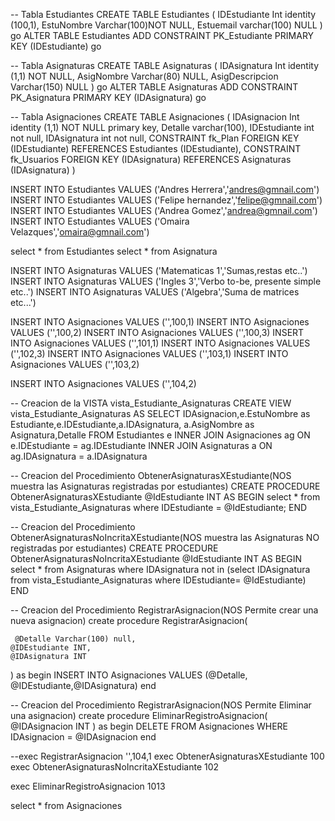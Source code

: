 -- Tabla Estudiantes
CREATE TABLE Estudiantes
(
 IDEstudiante Int identity (100,1), 
 EstuNombre Varchar(100)NOT NULL,
 Estuemail varchar(100) NULL
)
go
ALTER TABLE Estudiantes ADD CONSTRAINT PK_Estudiante PRIMARY KEY (IDEstudiante)
go

-- Tabla Asignaturas
CREATE TABLE Asignaturas
(
 IDAsignatura Int identity (1,1) NOT NULL,
 AsigNombre Varchar(80) NULL, 
 AsigDescripcion Varchar(150) NULL
)
go
ALTER TABLE Asignaturas ADD CONSTRAINT PK_Asignatura PRIMARY KEY (IDAsignatura)
go

-- Tabla Asignaciones
CREATE TABLE Asignaciones
(
 IDAsignacion Int identity (1,1) NOT NULL primary key,
 Detalle varchar(100),
 IDEstudiante int not null,
 IDAsignatura int not null, 
 CONSTRAINT fk_Plan FOREIGN KEY (IDEstudiante) REFERENCES Estudiantes (IDEstudiante),
CONSTRAINT fk_Usuarios FOREIGN KEY (IDAsignatura) REFERENCES Asignaturas (IDAsignatura)
)

INSERT INTO Estudiantes VALUES ('Andres Herrera','andres@gmnail.com')
INSERT INTO Estudiantes VALUES ('Felipe hernandez','felipe@gmnail.com')
INSERT INTO Estudiantes VALUES ('Andrea Gomez','andrea@gmnail.com')
INSERT INTO Estudiantes VALUES ('Omaira Velazques','omaira@gmnail.com')

select * from Estudiantes
select * from Asignatura

INSERT INTO Asignaturas VALUES ('Matematicas 1','Sumas,restas etc..')
INSERT INTO Asignaturas VALUES ('Ingles 3','Verbo to-be, presente simple etc..')
INSERT INTO Asignaturas VALUES ('Algebra','Suma de matrices etc...')

INSERT INTO Asignaciones VALUES ('',100,1)
INSERT INTO Asignaciones VALUES ('',100,2)
INSERT INTO Asignaciones VALUES ('',100,3)
INSERT INTO Asignaciones VALUES ('',101,1)
INSERT INTO Asignaciones VALUES ('',102,3)
INSERT INTO Asignaciones VALUES ('',103,1)
INSERT INTO Asignaciones VALUES ('',103,2)

INSERT INTO Asignaciones VALUES ('',104,2)

-- Creacion de la VISTA vista_Estudiante_Asignaturas 
CREATE VIEW vista_Estudiante_Asignaturas AS
SELECT IDAsignacion,e.EstuNombre as Estudiante,e.IDEstudiante,a.IDAsignatura, a.AsigNombre as Asignatura,Detalle
    FROM Estudiantes e
    INNER JOIN Asignaciones ag ON e.IDEstudiante = ag.IDEstudiante
    INNER JOIN Asignaturas a ON ag.IDAsignatura = a.IDAsignatura

-- Creacion del Procedimiento ObtenerAsignaturasXEstudiante(NOS muestra las Asignaturas registradas por estudiantes)
	CREATE PROCEDURE ObtenerAsignaturasXEstudiante
    @IdEstudiante INT
AS
BEGIN
    select * from vista_Estudiante_Asignaturas
	where IDEstudiante = @IdEstudiante;
END

-- Creacion del Procedimiento ObtenerAsignaturasNoIncritaXEstudiante(NOS muestra las Asignaturas NO registradas por estudiantes)
	CREATE PROCEDURE ObtenerAsignaturasNoIncritaXEstudiante
    @IdEstudiante INT
AS
BEGIN
select * from Asignaturas where IDAsignatura not in 
(select IDAsignatura from vista_Estudiante_Asignaturas where IDEstudiante= @IdEstudiante)    
END

-- Creacion del Procedimiento RegistrarAsignacion(NOS Permite crear una nueva asignacion)
create procedure RegistrarAsignacion(  
  
     @Detalle Varchar(100) null,
    @IDEstudiante INT,
	@IDAsignatura INT
)
as
begin
INSERT INTO Asignaciones VALUES (@Detalle, @IDEstudiante,@IDAsignatura)
end

-- Creacion del Procedimiento RegistrarAsignacion(NOS Permite Eliminar una asignacion)
create procedure EliminarRegistroAsignacion(  
     @IDAsignacion INT
)
as
begin
DELETE FROM Asignaciones 
    WHERE IDAsignacion = @IDAsignacion
end

--exec RegistrarAsignacion '',104,1
exec ObtenerAsignaturasXEstudiante 100
exec    ObtenerAsignaturasNoIncritaXEstudiante 102

exec EliminarRegistroAsignacion 1013

select * from Asignaciones
